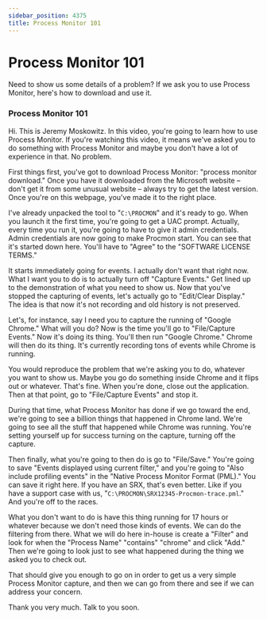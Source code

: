 ```yaml
---
sidebar_position: 4375
title: Process Monitor 101
---
```


# Process Monitor 101

Need to show us some details of a problem? If we ask you to use Process Monitor, here's how to download and use it.

### Process Monitor 101

Hi. This is Jeremy Moskowitz. In this video, you're going to learn how to use Process Monitor. If you're watching this video, it means we've asked you to do something with Process Monitor and maybe you don't have a lot of experience in that. No problem.

First things first, you've got to download Process Monitor: "process monitor download." Once you have it downloaded from the Microsoft website – don't get it from some unusual website – always try to get the latest version. Once you're on this webpage, you've made it to the right place.

I've already unpacked the tool to "`C:\PROCMON`" and it's ready to go. When you launch it the first time, you're going to get a UAC prompt. Actually, every time you run it, you're going to have to give it admin credentials. Admin credentials are now going to make Procmon start. You can see that it's started down here. You'll have to "Agree" to the "SOFTWARE LICENSE TERMS."

It starts immediately going for events. I actually don't want that right now. What I want you to do is to actually turn off "Capture Events." Get lined up to the demonstration of what you need to show us. Now that you've stopped the capturing of events, let's actually go to "Edit/Clear Display." The idea is that now it's not recording and old history is not preserved.

Let's, for instance, say I need you to capture the running of "Google Chrome." What will you do? Now is the time you'll go to "File/Capture Events." Now it's doing its thing. You'll then run "Google Chrome." Chrome will then do its thing. It's currently recording tons of events while Chrome is running.

You would reproduce the problem that we're asking you to do, whatever you want to show us. Maybe you go do something inside Chrome and it flips out or whatever. That's fine. When you're done, close out the application. Then at that point, go to "File/Capture Events" and stop it.

During that time, what Process Monitor has done if we go toward the end, we're going to see a billion things that happened in Chrome land. We're going to see all the stuff that happened while Chrome was running. You're setting yourself up for success turning on the capture, turning off the capture.

Then finally, what you're going to then do is go to "File/Save." You're going to save "Events displayed using current filter," and you're going to "Also include profiling events" in the "Native Process Monitor Format (PML)." You can save it right here. If you have an SRX, that's even better. Like if you have a support case with us, "`C:\PROCMON\SRX12345-Procmon-trace.pml`." And you're off to the races.

What you don't want to do is have this thing running for 17 hours or whatever because we don't need those kinds of events. We can do the filtering from there. What we will do here in-house is create a "Filter" and look for when the "Process Name" "contains" "chrome" and click "Add." Then we're going to look just to see what happened during the thing we asked you to check out.

That should give you enough to go on in order to get us a very simple Process Monitor capture, and then we can go from there and see if we can address your concern.

Thank you very much. Talk to you soon.